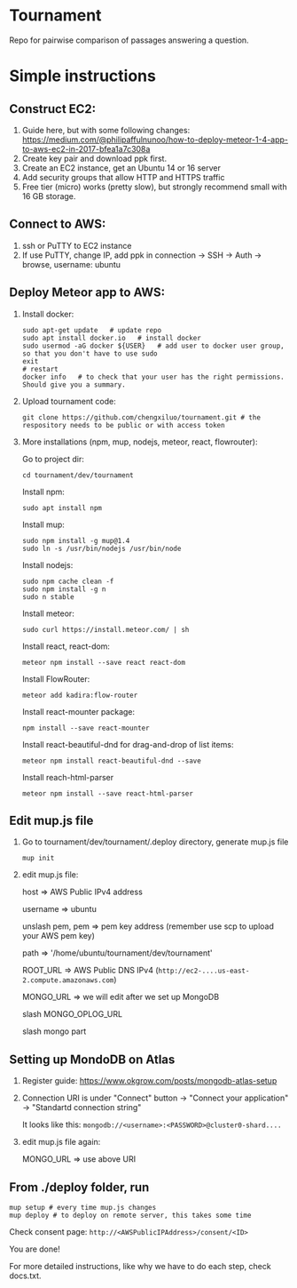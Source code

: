 # Tournament
Repo for pairwise comparison of passages answering a question. 


# Simple instructions


## Construct EC2:
1. Guide here, but with some following changes: https://medium.com/@philipaffulnunoo/how-to-deploy-meteor-1-4-app-to-aws-ec2-in-2017-bfea1a7c308a
2. Create key pair and download ppk first.
3. Create an EC2 instance, get an Ubuntu 14 or 16 server
4. Add security groups that allow HTTP and HTTPS traffic 
5. Free tier (micro) works (pretty slow), but strongly recommend small with 16 GB storage. 


## Connect to AWS:
1. ssh or PuTTY to EC2 instance
2. If use PuTTY, change IP, add ppk in connection -> SSH -> Auth -> browse, username: ubuntu

## Deploy Meteor app to AWS:
1. Install docker:
    ~~~ 
    sudo apt-get update   # update repo
    sudo apt install docker.io   # install docker
    sudo usermod -aG docker ${USER}   # add user to docker user group, so that you don't have to use sudo
    exit
    # restart
    docker info   # to check that your user has the right permissions. Should give you a summary.
    ~~~
2. Upload tournament code:
    ~~~
    git clone https://github.com/chengxiluo/tournament.git # the respository needs to be public or with access token
    ~~~
3. More installations (npm, mup, nodejs, meteor, react, flowrouter):

    Go to project dir:
    ```
    cd tournament/dev/tournament
    ```

    Install npm:
    ~~~
    sudo apt install npm
    ~~~
    Install mup:
    ~~~
    sudo npm install -g mup@1.4
    sudo ln -s /usr/bin/nodejs /usr/bin/node
    ~~~
    Install nodejs:
    ~~~
    sudo npm cache clean -f
    sudo npm install -g n
    sudo n stable
    ~~~
    Install meteor:
    ~~~
    sudo curl https://install.meteor.com/ | sh
    ~~~
    Install react, react-dom:
    ~~~
    meteor npm install --save react react-dom
    ~~~
    Install FlowRouter:
    ~~~
    meteor add kadira:flow-router
    ~~~
    Install react-mounter package:
    ~~~
    npm install --save react-mounter
    ~~~
    Install react-beautiful-dnd for drag-and-drop of list items:
    ~~~
    meteor npm install react-beautiful-dnd --save
    ~~~
    Install reach-html-parser
    ~~~
    meteor npm install --save react-html-parser
    ~~~
## Edit mup.js file
1. Go to tournament/dev/tournament/.deploy directory, generate mup.js file
    ~~~
    mup init
    ~~~
2. edit mup.js file:

    host => AWS Public IPv4 address
    
    username => ubuntu
    
    unslash pem, pem => pem key address (remember use scp to upload your AWS pem key)
    
    path => '/home/ubuntu/tournament/dev/tournament'
    
    ROOT_URL => AWS Public DNS IPv4 (`http://ec2-....us-east-2.compute.amazonaws.com`)
    
    MONGO_URL => we will edit after we set up MongoDB
    
    slash MONGO_OPLOG_URL
    
    slash mongo part

## Setting up MondoDB on Atlas
1. Register guide: https://www.okgrow.com/posts/mongodb-atlas-setup
2. Connection URI is under "Connect" button -> "Connect your application" -> "Standartd connection string"

    It looks like this: `mongodb://<username>:<PASSWORD>@cluster0-shard....`
3. edit mup.js file again:
  
    MONGO_URL => use above URI

## From ./deploy folder, run
 
    mup setup # every time mup.js changes
    mup deploy # to deploy on remote server, this takes some time

  
Check consent page: `http://<AWSPublicIPAddress>/consent/<ID>`

You are done!


For more detailed instructions, like why we have to do each step, check docs.txt. 
